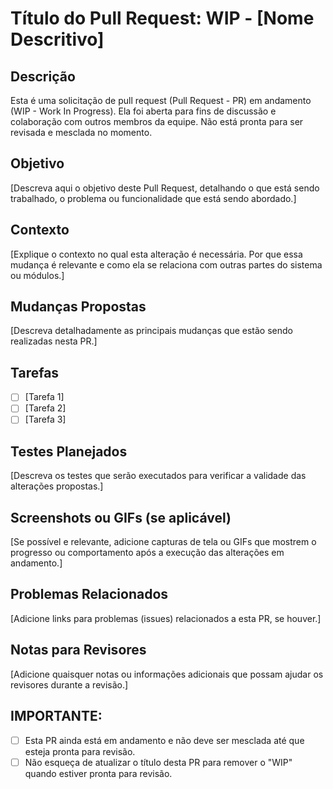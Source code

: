 # Título do Pull Request: WIP - [Nome Descritivo]

## Descrição
Esta é uma solicitação de pull request (Pull Request - PR) em andamento (WIP - Work In Progress). Ela foi aberta para fins de discussão e colaboração com outros membros da equipe. Não está pronta para ser revisada e mesclada no momento.

## Objetivo
[Descreva aqui o objetivo deste Pull Request, detalhando o que está sendo trabalhado, o problema ou funcionalidade que está sendo abordado.]

## Contexto
[Explique o contexto no qual esta alteração é necessária. Por que essa mudança é relevante e como ela se relaciona com outras partes do sistema ou módulos.]

## Mudanças Propostas
[Descreva detalhadamente as principais mudanças que estão sendo realizadas nesta PR.]

## Tarefas
- [ ] [Tarefa 1]
- [ ] [Tarefa 2]
- [ ] [Tarefa 3]

## Testes Planejados
[Descreva os testes que serão executados para verificar a validade das alterações propostas.]

## Screenshots ou GIFs (se aplicável)
[Se possível e relevante, adicione capturas de tela ou GIFs que mostrem o progresso ou comportamento após a execução das alterações em andamento.]

## Problemas Relacionados
[Adicione links para problemas (issues) relacionados a esta PR, se houver.]

## Notas para Revisores
[Adicione quaisquer notas ou informações adicionais que possam ajudar os revisores durante a revisão.]

## **IMPORTANTE:**
- [ ] Esta PR ainda está em andamento e não deve ser mesclada até que esteja pronta para revisão.
- [ ] Não esqueça de atualizar o título desta PR para remover o "WIP" quando estiver pronta para revisão.
